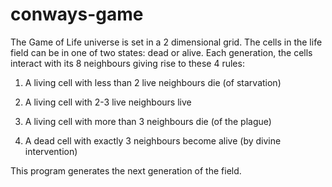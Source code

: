 # conways-game
The Game of Life universe is set in a 2 dimensional grid.  The cells in the life field can be in one of two states: dead or alive.  Each generation, the cells interact with its 8 neighbours giving rise to these 4 rules:

1. A living cell with less than 2 live neighbours die (of starvation)

2. A living cell with 2-3 live neighbours live

3. A living cell with more than 3 neighbours die (of the plague)

4. A dead cell with exactly 3 neighbours become alive (by divine intervention)

This program generates the next generation of the field.
